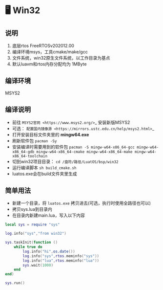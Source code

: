 # 🖥️ Win32

## 说明

1. 底层rtos FreeRTOSv202012.00
2. 编译环境msys，工具cmake/make/gcc
3. 文件系统，win32原生文件系统，以工作目录为基点
4. 默认luavm和rtos内存分配均为 1MByte

## 编译环境

MSYS2

## 编译说明

- 前往 `MSYS2官网 <https://www.msys2.org/>`_ 安装新版MSYS2
- 可选： `配置国内镜像源 <https://mirrors.ustc.edu.cn/help/msys2.html>`_
- 打开安装目标文件夹里的 **mingw64.exe**
- 刷新软件包 `pacman -Sy`
- 安装编译时需要用到的软件包 `pacman -S mingw-w64-x86_64-gcc mingw-w64-x86_64-gdb mingw-w64-x86_64-cmake mingw-w64-x86_64-make mingw-w64-x86_64-toolchain`
- 切到win32项目目录： `cd /盘符/路径/LuatOS/bsp/win32`
- 运行编译脚本 `sh build_cmake.sh`
- luatos.exe会在build文件夹里生成

<div id="xmake-record"></div>
<link rel="stylesheet" type="text/css" href="../../_static/css/asciinema-player.css"/>
<script src="../../_static/js/asciinema-player.min.js"></script>
<script>AsciinemaPlayer.create('../../_static/terminal/build-win32.cast', document.getElementById('xmake-record'),{autoPlay:true,speed:2});</script>

## 简单用法

- 新建一个目录，将 `luatos.exe` 拷贝进去(可选，执行时使用全路径也可以)
- 拷贝sys.lua到目录内
- 在目录内新建main.lua，写入以下内容

```lua
local sys = require "sys"

log.info("sys","from win32")

sys.taskInit(function ()
    while true do
        log.info("hi",os.date())
        log.info("sys",rtos.meminfo("sys"))
        log.info("lua",rtos.meminfo("lua"))
        sys.wait(1000)
    end
end)

sys.run()
```
